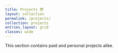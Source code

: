 ```yaml
---
title: Projects 😎
layout: collection
permalink: /projects/
collection: projects
entries_layout: grid
classes: wide
---
```


This section contains paid and personal projects alike.